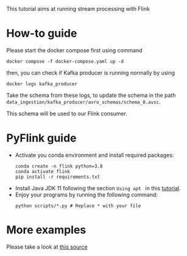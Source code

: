 This tutorial aims at running stream processing with Flink

# How-to guide
Please start the docker compose first using command

```shell
docker compose -f docker-compose.yaml up -d
```

then, you can check if Kafka producer is running normally by using

```shell
docker logs kafka_producer
```

Take the schema from these logs, to update the schema in the path `data_ingestion/kafka_producer/avro_schemas/schema_0.avsc`. 

This schema will be used to our Flink consumer.

# PyFlink guide

- Activate you conda environment and install required packages: 
    ```shell
    conda create -n flink python=3.8
    conda activate flink
    pip install -r requirements.txt
    ```
- Install Java JDK 11 following the section `Using apt
` in this [tutorial](https://docs.aws.amazon.com/corretto/latest/corretto-11-ug/generic-linux-install.html).
- Enjoy your programs by running the following command:
    ```shell
    python scripts/*.py # Replace * with your file
    ```

# More examples
Please take a look at [this source](https://github.com/apache/flink/blob/master/flink-python/pyflink/examples)